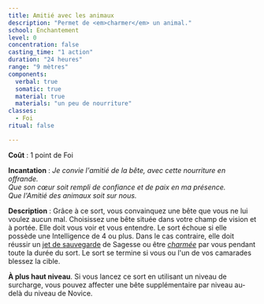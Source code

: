 ```yaml
---
title: Amitié avec les animaux
description: "Permet de <em>charmer</em> un animal."
school: Enchantement
level: 0
concentration: false
casting_time: "1 action"
duration: "24 heures"
range: "9 mètres"
components:
  verbal: true
  somatic: true
  material: true
  materials: "un peu de nourriture"
classes:
  - Foi
ritual: false

---
```

**Coût** : 1 point de Foi  

**Incantation** : *Je convie l'amitié de la bête, avec cette nourriture en offrande.*   
*Que son cœur soit rempli de confiance et de paix en ma présence.*    
*Que l'Amitié des animaux soit sur nous.*   

**Description** : Grâce à ce sort, vous convainquez une bête que vous ne lui voulez aucun mal. Choisissez une bête située dans votre champ de vision et à portée. Elle doit vous voir et vous entendre. Le sort échoue si elle possède une Intelligence de 4 ou plus. Dans le cas contraire, elle doit réussir un [jet de sauvegarde](/utiliser-les-caracteristiques/#jets-de-sauvegarde) de Sagesse ou être [_charmée_](/gerer-la-sante-du-personnage/#charme) par vous pendant toute la durée du sort. Le sort se termine si vous ou l'un de vos camarades blessez la cible.    

**À plus haut niveau**. Si vous lancez ce sort en utilisant un niveau de surcharge, vous pouvez affecter une bête supplémentaire par niveau au-delà du niveau de Novice.
